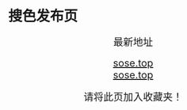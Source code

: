 # 搜色发布页
<center>
<span style="font-size:20px">最新地址</span><br>
<br />
<span style="font-size:20px"><a href="https://sose.top" target="_blank">sose.top</a></span><br>
<span style="font-size:20px"><a href="https://sose.top" target="_blank">sose.top</a></span><br>
<br />
<span style="font-size:20px">请将此页加入收藏夹！</span>
</center>
